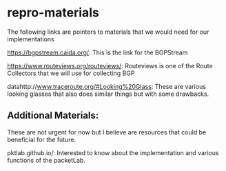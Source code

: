 # repro-materials
The following links are pointers to materials that we would need for our implementations

https://bgpstream.caida.org/: This is the link for the BGPStream

https://www.routeviews.org/routeviews/: Routeviews is one of the Route Collectors that we will use for collecting BGP

datahttp://www.traceroute.org/#Looking%20Glass: These are various looking glasses that also does similar things but with some drawbacks.


## Additional Materials: 
These are not urgent for now but I believe are resources that could be beneficial for the future.

pktlab.github.io/: Interested to know about the implementation and various functions of the packetLab.

